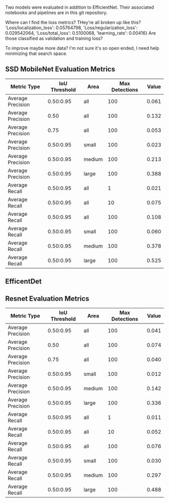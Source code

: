 Two models were evaluated in addition to EfficientNet. Their associated notebooks and pipelines are in this git repository.

Where can I find the loss metrics?
THey're all broken up like this?
'Loss/localization_loss': 0.05764798,
 'Loss/regularization_loss': 0.029542064,
 'Loss/total_loss': 0.5100068,
 'learning_rate': 0.00416}
 Are those classified as validation and training loss?

 
To improve maybe more data? I'm not sure it's so open ended, I need help minimizing that search space.

## SSD MobileNet Evaluation Metrics

| Metric Type       | IoU Threshold     | Area   | Max Detections | Value  |
|-------------------|------------------|--------|----------------|--------|
| Average Precision | 0.50:0.95        | all    | 100            | 0.061  |
| Average Precision | 0.50             | all    | 100            | 0.132  |
| Average Precision | 0.75             | all    | 100            | 0.053  |
| Average Precision | 0.50:0.95        | small  | 100            | 0.023  |
| Average Precision | 0.50:0.95        | medium | 100            | 0.213  |
| Average Precision | 0.50:0.95        | large  | 100            | 0.388  |
| Average Recall    | 0.50:0.95        | all    | 1              | 0.021  |
| Average Recall    | 0.50:0.95        | all    | 10             | 0.075  |
| Average Recall    | 0.50:0.95        | all    | 100            | 0.108  |
| Average Recall    | 0.50:0.95        | small  | 100            | 0.060  |
| Average Recall    | 0.50:0.95        | medium | 100            | 0.378  |
| Average Recall    | 0.50:0.95        | large  | 100            | 0.525  |


## EfficentDet



## Resnet Evaluation Metrics

| Metric Type       | IoU Threshold     | Area   | Max Detections | Value  |
|-------------------|------------------|--------|----------------|--------|
| Average Precision | 0.50:0.95        | all    | 100            | 0.041  |
| Average Precision | 0.50             | all    | 100            | 0.074  |
| Average Precision | 0.75             | all    | 100            | 0.040  |
| Average Precision | 0.50:0.95        | small  | 100            | 0.012  |
| Average Precision | 0.50:0.95        | medium | 100            | 0.142  |
| Average Precision | 0.50:0.95        | large  | 100            | 0.336  |
| Average Recall    | 0.50:0.95        | all    | 1              | 0.011  |
| Average Recall    | 0.50:0.95        | all    | 10             | 0.052  |
| Average Recall    | 0.50:0.95        | all    | 100            | 0.076  |
| Average Recall    | 0.50:0.95        | small  | 100            | 0.030  |
| Average Recall    | 0.50:0.95        | medium | 100            | 0.297  |
| Average Recall    | 0.50:0.95        | large  | 100            | 0.488  |

